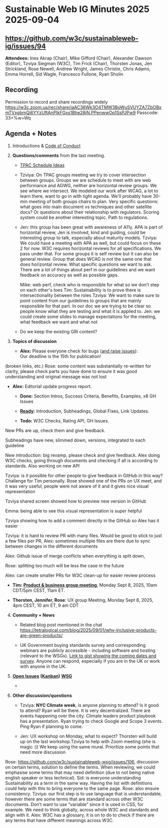 # Sustainable Web IG Minutes 2025 2025-09-04

## https://github.com/w3c/sustainableweb-ig/issues/94

**Attendees:** Ines Akrap (Chair), Mike Gifford (Chair), Alexander Dawson (Editor), Tzviya Siegman (W3C), Tim Frick (Chair), Thorsten Jonas, Jen Strickland, Rose Newell, Andrew Wright, James Christie, Chris Adams, Emma Horrell, Sid Wagle, Francesco Fullone, Ryan Sholin


## Recording
Permission to record and share recordings widely
 https://w3c.zoom.us/rec/share/iaAC36Wk3O4TMW3BoWuSVUYZA7ZbOBxmTVxgbmQi6YYzUftAnPIkFGxs1Bhe28jN.PPenwwOp1SsPJPw9
Passcode: 33+%w=Wq 

## Agenda + Notes

1. Introductions & [Code of Conduct](https://www.w3.org/policies/code-of-conduct/)

2. **Questions/comments** from the last meeting.

   - [TPAC Schedule Ideas](https://github.com/w3c/sustainableweb-ig/issues/93)

   - Tzviya: On TPAC groups meeting we try to cover intersection between groups. Groups we are schedule to meet with are web performance and AGWG, neither are horizontal review groups. We see where we intersect. We modeled our work after WCAG, a lot to learn there, want to go in with tight agenda. We'll probably have 30-min meeting of both groups chairs to plan. Very specific questions: what goes into main document vs techniques and other satellite docs? Or questions about their relationship with regulators. Scoring system could be another interesting topic. Path to regulations.

   - Jen: this group has been great with awareness of A11y. APA is part of horizontal review, Jen is involved, kind and guiding, could be interesting group to talk, especially about maturity models.
     Tzviya: We could have a meeting with APA as well, but could focus on these 2 for now. W3C requires horizontal reviews for all specifications. We pass under that. For some groups it is self review but it can also be general review. Group that does WCAG is not the same one that does horizontal review. What specific questions we want to ask. There are a lot of things about perf in our guidelines and we want feedback on accuracy as well as possible gaps.

     Mike: web perf, check who is responsible for what so we don’t step on each other's toes
     Tim: Sustainability is to prove there is intersectionality between the roles
     Tzviya: We want to make sure to point content from our guidelines to groups that are mainly responsible for that part. In our doc we are trying to be clear so people know what they are testing and what it is applied to.
     Jen: we could create some slides to manage expectations for the meeting, what feedback we want and what not

   - Do we keep the existing GRI content?

3. **Topics of discussion**

   - **Alex:** Please everyone check for bugs ([and raise issues](https://github.com/w3c/sustainableweb-wsg/issues/new)):\
     Our deadline is the 15th for publication!

(broken links, etc.)
Rose: some content was substantially re-written for clarity, please check parts you have done to ensure it was good understanding and original message was not lost

- **Alex:** Editorial update progress report.

  - **Done:** Section Intros, Success Criteria, Benefits, Examples, x8 GH Issues

  - [**Ready**](https://github.com/w3c/sustainableweb-wsg/pulls)**:** Introduction, Subheadings, Global Fixes, Link Updates.

  - **Todo:** W3C Checks, Rating API, GH Issues.

New PRs are up, check them and give feedback.

Subheadings have new, slimmed down, versions, integrated to each guideline

New introduction: big revamp, please check and give feedback.
Alex doing W3C checks, going through documents and checking if all is according to standards. Also working on new API

Tzviya: is it possible for other people to give feedback in GitHub in this way?
Challenge for Tim personally.
Rose showed one of the PRs on UX meet, and it was very useful, people were not aware of it and it gives nice visual representation

Tzviya shared screen showed how to preview new version in GitHub

Emma: being able to see this visual representation is super helpful

Tzviya showing how to add a comment directly in the GitHub so Alex has it easier

Tzviya: it is hard to review PR with many files. Would be good to stick to just a few files per PR, Alex: sometimes multiple files are there due to sync between changes in the different documents

Alex: Github issue of merge conflicts when everything is split down, 

Rose: splitting too much will be less the case in the future

Alex: can create smaller PRs for W3C clean-up for easier review process

- **Tim:** [**Product & business group meeting**](https://us02web.zoom.us/j/82186337586?pwd=0if2VcqmSTMBCLAft6wXkJNYlMzanC.1), Monday Sept 8, 2025, 10am CDT/5pm CEST, 11am ET.

- **Thorsten, Jennifer, Rose**: UX group Meeting, Monday Sept 8, 2025, 4pm CEST, 10 am ET, 9 am CDT

4. **Community + News**

   - Related blog post mentioned in the chat <https://tetralogical.com/blog/2025/09/01/why-inclusive-products-are-green-products/>

   - UK Government buying standards survey and corresponding webinars are publicly accessible - including software and hosting (relevant to the WSGs). [Link to gist showing the coming dates and survey](https://gist.github.com/mrchrisadams/7791ccc68aab5ffad78c568fd463d10c). Anyone can respond, especially if you are in the UK or work with anyone in the UK.

5. [****Open Issues****](https://github.com/w3c/sustainableweb-ig/issues) **(**[****Kanban****](https://github.com/orgs/w3c/projects/198)**)** [****WSG****](https://github.com/w3c/sustainableweb-wsg)

   -

6. **Other discussion/questions**

   - Tzviya: **NYC Climate week**, is anyone planning to attend? Is it good to attend? Ryan will be there. It is very decentralized. There are events happening over the city. Climate leaders product playbook has a presentation. Ryan trying to check Google and Scope 3 events. Ping Ryan if planning to come.

   - Jen: UX workshop on Monday, what to expect? Thorsten will build up on the last workshop.Tzviya to help with Zoom meeting (she is magic :)) We keep using the same mural. Prioritize some points that need more discussion 

Rose: <https://github.com/w3c/sustainableweb-wsg/issues/106>, discussion on certain terms, solution to define the terms. When reviewing, we could emphasise some terms that may need definition (due to not being native english speaker or less technical). Sid: is everyone understanding Sustainability as a term in the same way. Having the list with definitions could help with this to bring everyone to the same page. Rose: also ensure consistency. 
Tzviya: our first step is to use language that is understandable, however there are some terms that are standard across other W3C documents. Don’t want to use “variable” since it is used in CSS, for example. We need to think globally, across whole W3C and standards and align with it. 
Alex: W3C has a glossary, it is on to do to check if there are any terms that have different meanings across W3C.
